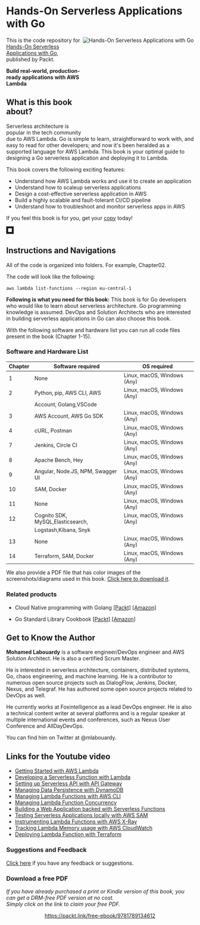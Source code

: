 


# Hands-On Serverless Applications with Go
<a href="https://www.packtpub.com/application-development/hands-serverless-applications-go?utm_source=github&utm_medium=repository&utm_campaign=9781789134612"><img src="https://static.packt-cdn.com/products/9781789134612/cover/smaller" alt="
Hands-On Serverless Applications with Go" height="256px" align="right"></a>

This is the code repository for [Hands-On Serverless Applications with Go](https://www.packtpub.com/application-development/hands-serverless-applications-go?utm_source=github&utm_medium=repository&utm_campaign=9781789134612), published by Packt.

**Build real-world, production-ready applications with AWS Lambda**

## What is this book about?
Serverless architecture is popular in the tech community due to AWS Lambda. Go is simple to learn, straightforward to work with, and easy to read for other developers; and now it's been heralded as a supported language for AWS Lambda. This book is your optimal guide to designing a Go serverless application and deploying it to Lambda.

This book covers the following exciting features:
* Understand how AWS Lambda works and use it to create an application
* Understand how to scaleup serverless applications
* Design a cost-effective serverless application in AWS
* Build a highly scalable and fault-tolerant CI/CD pipeline
* Understand how to troubleshoot and monitor serverless apps in AWS

If you feel this book is for you, get your [copy](https://www.amazon.com/dp/1789134617) today!

<a href="https://www.packtpub.com/?utm_source=github&utm_medium=banner&utm_campaign=GitHubBanner"><img src="https://raw.githubusercontent.com/PacktPublishing/GitHub/master/GitHub.png" 
alt="https://www.packtpub.com/" border="5" /></a>


## Instructions and Navigations
All of the code is organized into folders. For example, Chapter02.

The code will look like the following:
```
aws lambda list-functions --region eu-central-1
```

**Following is what you need for this book:**
This book is for Go developers who would like to learn about serverless architecture. Go programming knowledge is assumed. DevOps and Solution Architects who are interested in building serverless applications in Go can also choose this book. 

With the following software and hardware list you can run all code files present in the book (Chapter 1-15).

### Software and Hardware List

| Chapter  | Software required                   | OS required                   |
| -------- | ------------------------------------| ------------------------------|
| 1        | None                                | Linux, macOS, Windows (Any)   |
| 2        | Python, pip, AWS CLI, AWS           | Linux, macOS, Windows (Any)   |
|          | Account, Golang,VSCode              |                               |
| 3        | AWS Account, AWS Go SDK             | Linux, macOS, Windows (Any)   |
| 4        | cURL, Postman                       | Linux, macOS, Windows (Any)   |
| 7        | Jenkins, Circle CI                  | Linux, macOS, Windows (Any)   |
| 8        | Apache Bench, Hey                   | Linux, macOS, Windows (Any)   |
| 9        | Angular, Node.JS, NPM, Swagger UI   | Linux, macOS, Windows (Any)   |
| 10       | SAM, Docker                         | Linux, macOS, Windows (Any)   |
| 11       | None                                | Linux, macOS, Windows (Any)   |
| 12       | Cognito SDK, MySQL,Elasticsearch,   | Linux, macOS, Windows (Any)   |
|          | Logstash,Kibana, Snyk               |                               |
| 13       | None                                | Linux, macOS, Windows (Any)   |
| 14       | Terraform, SAM, Docker              | Linux, macOS, Windows (Any)   |


We also provide a PDF file that has color images of the screenshots/diagrams used in this book. [Click here to download it](http://www.packtpub.com/sites/default/files/downloads/HandsOnServerlessApplicationswithGo_ColorImages.pdf).


### Related products <Other books you may enjoy>
* Cloud Native programming with Golang [[Packt]](https://www.packtpub.com/application-development/cloud-native-programming-golang?utm_source=github&utm_medium=repository&utm_campaign=9781787125988) [[Amazon]](https://www.amazon.com/dp/1788475275)

* Go Standard Library Cookbook [[Packt]](https://www.packtpub.com/application-development/go-standard-library-cookbook?utm_source=github&utm_medium=repository&utm_campaign=9781788475273) [[Amazon]](https://www.amazon.com/dp/178712598X)

## Get to Know the Author
**Mohamed Labouardy**
is a software engineer/DevOps engineer and AWS Solution Architect. He is also a certified Scrum Master.

He is interested in serverless architecture, containers, distributed systems, Go, chaos engineering, and machine learning. He is a contributor to numerous open source projects such as DialogFlow, Jenkins, Docker, Nexus, and Telegraf. He has authored some open source projects related to DevOps as well.

He currently works at Foxintelligence as a lead DevOps engineer. He is also a technical content writer at several platforms and is a regular speaker at multiple international events and conferences, such as Nexus User Conference and AllDayDevOps.

You can find him on Twitter at @mlabouardy.

## Links for the Youtube video

* [Getting Started with AWS Lambda](https://www.youtube.com/watch?v=v9xo4zAzqvQ&feature=youtu.be)
* [Developing a Serverless Function with Lambda](https://www.youtube.com/watch?v=ggV5g90GaAM&feature=youtu.be)
* [Setting up Serverless API with API Gateway](https://www.youtube.com/watch?v=v9xo4zAzqvQ&feature=youtu.be)
* [Managing Data Persistence with DynamoDB](https://www.youtube.com/watch?v=1Cb8Oxc1smg&feature=youtu.be)
* [Managing Lambda Functions with AWS CLI](https://www.youtube.com/watch?v=ENckwkwxa08&feature=youtu.be)
* [Managing Lambda Function Concurrency](https://www.youtube.com/watch?v=qVeTrR3L4T4&feature=youtu.be)
* [Building a Web Application backed with Serverless Functions](https://www.youtube.com/watch?v=TCWPLS02VMA&feature=youtu.be)
* [Testing Serverless Applications locally with AWS SAM](https://www.youtube.com/watch?v=rsGQNfKEL-8&feature=youtu.be)
* [Instrumenting Lambda Functions with AWS X-Ray](https://www.youtube.com/watch?v=HtHS-9Cu66I&feature=youtu.be)
* [Tracking Lambda Memory usage with AWS CloudWatch](https://www.youtube.com/watch?v=NKjRkFRlE-o&feature=youtu.be)
* [Deploying Lambda Function with Terraform](https://www.youtube.com/watch?v=4ziExgwGsgQ&feature=youtu.be)

### Suggestions and Feedback
[Click here](https://docs.google.com/forms/d/e/1FAIpQLSdy7dATC6QmEL81FIUuymZ0Wy9vH1jHkvpY57OiMeKGqib_Ow/viewform) if you have any feedback or suggestions.
### Download a free PDF

 <i>If you have already purchased a print or Kindle version of this book, you can get a DRM-free PDF version at no cost.<br>Simply click on the link to claim your free PDF.</i>
<p align="center"> <a href="https://packt.link/free-ebook/9781789134612">https://packt.link/free-ebook/9781789134612 </a> </p>
